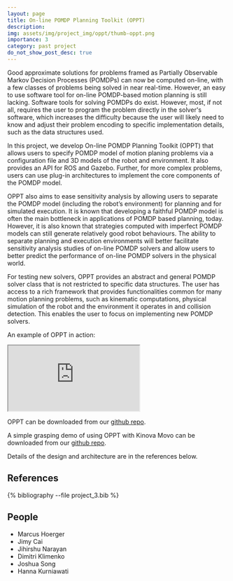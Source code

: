```yaml
---
layout: page
title: On-line POMDP Planning Toolkit (OPPT)
description:
img: assets/img/project_img/oppt/thumb-oppt.png
importance: 3
category: past project
do_not_show_post_desc: true
---
```


<p class="text-justify">
Good approximate solutions for problems framed as Partially Observable Markov Decision Processes (POMDPs) can now be computed on-line, with a few classes of problems being solved in near real-time. However, an easy to use software tool for on-line POMDP-based motion planning is still lacking. Software tools for solving POMDPs do exist. However, most, if not all, requires the user to program the problem directly in the solver's software, which increases the difficulty because the user will likely need to know and adjust their problem encoding to specific implementation details, such as the data structures used.
</p>

<p class="text-justify">
In this project, we develop On-line POMDP Planning Toolkit (OPPT) that allows users to specify POMDP model of motion planing problems via a configuration file and 3D models of the robot and environment. It also provides an API for ROS and Gazebo. Further, for more complex problems, users can use plug-in architectures to implement the core components of the POMDP model.
</p>

<p class="text-justify">
OPPT also aims to ease sensitivity analysis by allowing users to separate the POMDP model (including the robot’s environment) for planning and for simulated execution. It is known that developing a faithful POMDP model is often the main bottleneck in applications of POMDP based planning, today. However, it is also known that strategies computed with imperfect POMDP models can still generate relatively good robot behaviours. The ability to separate planning and execution environments will better facilitate sensitivity analysis studies of on-line POMDP solvers and allow users to better predict the performance of on-line POMDP solvers in the physical world.
</p>

<p class="text-justify">
For testing new solvers, OPPT provides an abstract and general POMDP solver class that is not restricted to specific data structures. The user has access to a rich framework that provides functionalities common for many motion planning problems, such as kinematic computations, physical simulation of the robot and the environment it operates in and collision detection. This enables the user to focus on implementing new POMDP solvers.
</p>

<p class="text-justify">
An example of OPPT in action:
</p>

<div class="video-wrapper" style="max-width: 600px; margin: auto;">
  <div class="embed-responsive embed-responsive-16by9">
    <iframe class="embed-responsive-item" src="https://www.youtube.com/embed/kHgLxKiNYmE" allowfullscreen>
    </iframe>
  </div>
</div>

<p class="text-justify">
OPPT can be downloaded from our <a target="_blank" href="https://github.com/RDLLab/oppt" >github repo</a>.
</p>

<p class="text-justify">
A simple grasping demo of using OPPT with Kinova Movo can be downloaded from our <a target="_blank" href="https://github.com/RDLLab/oppt_movo_grasp" >github repo</a>.
</p>

<p class="text-justify">
Details of the design and architecture are in the references below.
</p>


<h2> References </h2>

<div class="publications">
   {% bibliography --file project_3.bib %}
</div>

<h2> People </h2>
<ul>
    <li>Marcus Hoerger</li>
    <li>Jimy Cai</li>
    <li>Jihirshu Narayan</li>
    <li>Dimitri Klimenko</li>
    <li>Joshua Song</li>
    <li>Hanna Kurniawati</li>
</ul>
